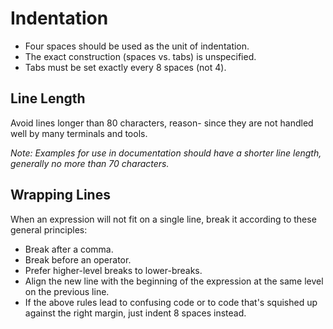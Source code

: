 # Indentation
- Four spaces should be used as the unit of indentation. 
- The exact construction (spaces vs. tabs) is unspecified.
- Tabs must be set exactly every 8 spaces (not 4).

## Line Length
Avoid lines longer than 80 characters, reason- since they are not handled well by many terminals and tools.

*Note: Examples for use in documentation should have a shorter line length, generally no more than 70 characters.*

## Wrapping Lines
When an expression will not fit on a single line, break it according to these general principles:
- Break after a comma.
- Break before an operator.
- Prefer higher-level breaks to lower-breaks.
- Align the new line with the beginning of the expression at the same level on the previous line.
- If the above rules lead to confusing code or to code that's squished up against the right margin, just indent 8 spaces instead.

<!-- ### Examples of breaking method calls
Add these in the next session -->




